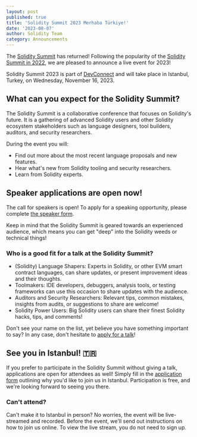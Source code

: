 ```yaml
---
layout: post
published: true
title: 'Solidity Summit 2023 Merhaba Türkiye!'
date: '2023-08-07'
author: Solidity Team
category: Announcements
---
```

The [Solidity Summit](https://summit.soliditylang.org/) has returned! Following the popularity of the [Solidity Summit in 2022](https://soliditylang.org/blog/2022/05/03/solidity-summit-2022-recap/), we are pleased to announce a live event for 2023!

Solidity Summit 2023 is part of [DevConnect](https://devconnect.org/) and will take place in Istanbul, Turkey, on Wednesday, November 16, 2023.

## What can you expect for the Solidity Summit?

The Solidity Summit is a collaborative conference that focuses on Solidity's future. It is a gathering of advanced Solidity users and other Solidity ecosystem stakeholders such as language designers, tool builders, auditors, and security researchers.

During the event you will:
- Find out more about the most recent language proposals and new features.
- Hear what's new from Solidity tooling and security researchers.
- Learn from Solidity experts.

## Speaker applications are open now!
The call for speakers is open! To apply for a speaking opportunity, please complete [the speaker form](https://cryptpad.fr/form/#/2/form/view/GMGhskSUobJs5pg5ZZ-l0I75kfVKdvIR0L-B0DSDxRk/).

Keep in mind that the Solidity Summit is geared towards an experienced audience, which means you can get "deep" into the Solidity weeds or technical things!

### Who is a good fit for a talk at the Solidity Summit?

- (Solidity) Language Shapers: Experts in Solidity, or other EVM smart contract languages, can share updates, or present improvement ideas and their thoughts.
- Toolmakers: IDE developers, debuggers, analysis tools, or testing frameworks can use this occasion to share updates with the audience.
- Auditors and Security Researchers: Relevant tips, common mistakes, insights from audits, or suggestions to share are welcome!
- Solidity Power Users: Big Solidity users can share their finest Solidity hacks, tips, and comments!

Don't see your name on the list, yet believe you have something important to say? In any case, don't hesitate to [apply for a talk](https://cryptpad.fr/form/#/2/form/view/GMGhskSUobJs5pg5ZZ-l0I75kfVKdvIR0L-B0DSDxRk/)!

## See you in Istanbul! 🇹🇷

If you prefer to participate in the Solidity Summit without giving a talk, applications are open for attendees as well! Simply fill in the [application form](https://cryptpad.fr/form/#/2/form/view/xfCGeeNLIlraxzc46U2fLxAGpbTnlVakiM+18kZJcuI/) outlining why you'd like to join us in Istanbul. Participation is free, and we're looking forward to seeing you there.

### Can't attend?

Can't make it to Istanbul in person? No worries, the event will be live-streamed and recorded. Before the event, we'll send out instructions on how to join us online. To view the live stream, you do not need to sign up.
